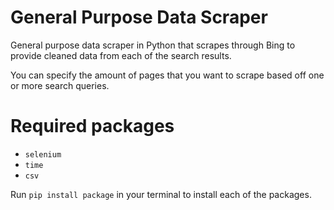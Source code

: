 # General Purpose Data Scraper

General purpose data scraper in Python that scrapes through Bing to provide cleaned data from each of the search results.

You can specify the amount of pages that you want to scrape based off one or more search queries.

# Required packages

+ `selenium`
+ `time`
+ `csv`

Run `pip install package` in your terminal to install each of the packages.

